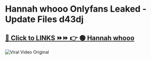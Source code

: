 
 # Hannah whooo Onlyfans Leaked - Update Files d43dj

## <h2><a href="https://clipsfans.com/Hannah_whooo&ref=git">🔗 Click to LINKS ⏩⏩ 👉 🟢 Hannah whooo </a></h2>

<a href="https://clipsfans.com/Hannah_whooo&ref=git" rel="nofollow" data-target="animated-image.originalLink"><img src="https://i.ibb.co.com/xMMVF88/686577567.gif" alt="Viral Video Original" style="max-width: 100%; display: inline-block;" data-target="animated-image.originalImage"></a>

